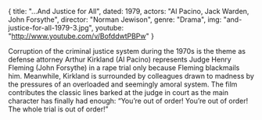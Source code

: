 {
  title: "...And Justice for All",
  dated: 1979,
  actors: "Al Pacino, Jack Warden, John Forsythe",
  director: "Norman Jewison",
  genre: "Drama",
  img: "and-justice-for-all-1979-3.jpg",
  youtube: "http://www.youtube.com/v/BofddwtPBPw"
}

Corruption of the criminal justice system during the 1970s is the theme as defense attorney Arthur Kirkland (Al Pacino) represents Judge Henry Fleming (John Forsythe) in a rape trial only because Fleming blackmails him. Meanwhile, Kirkland is surrounded by colleagues drawn to madness by the pressures of an overloaded and seemingly amoral system. The film contributes the classic lines barked at the judge in court as the main character has finally had enough: “You’re out of order! You’re out of order! The whole trial is out of order!” 